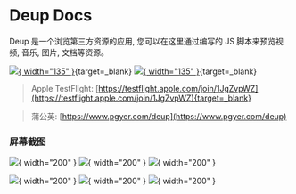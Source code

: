 # Deup Docs

Deup 是一个浏览第三方资源的应用, 您可以在这里通过编写的 JS 脚本来预览视频, 音乐, 图片, 文档等资源。

[![](assets/images/app-store-badge.png){ width="135" }](){target=_blank} [![](assets/images/android-apk-badge.png){ width="135" }](https://github.com/deup-io/deup/releases){target=_blank}

> Apple TestFlight: [https://testflight.apple.com/join/1JgZvpWZ](https://testflight.apple.com/join/1JgZvpWZ){target=_blank}

> 蒲公英: [https://www.pgyer.com/deup](https://www.pgyer.com/deup)

### 屏幕截图

![](assets/snapshots/homepage.png){ width="200" } ![](assets/snapshots/code.png){ width="200" } ![](assets/snapshots/audio_player.png){ width="200" }

![](assets/snapshots/video_player.png){ width="200" } ![](assets/snapshots/directory.png){ width="200" } ![](assets/snapshots/audio_player_list.png){ width="200" }
